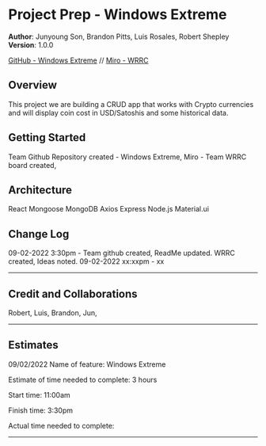 # Project Prep - Windows Extreme

**Author**: Junyoung Son, Brandon Pitts, Luis Rosales, Robert Shepley
**Version**: 1.0.0 

[GitHub - Windows Extreme](https://github.com/Windows-Extreme/project-prep) //
[Miro - WRRC](https://miro.com/app/board/uXjVPaG79C4=/?share_link_id=474824069726)

## Overview

This project we are building a CRUD app that works with Crypto currencies and will display coin cost in USD/Satoshis and some historical data. 

## Getting Started

Team Github Repository created - Windows Extreme,
Miro - Team WRRC board created,

## Architecture

React
Mongoose
MongoDB
Axios
Express
Node.js
Material.ui

## Change Log

09-02-2022 3:30pm - Team github created, ReadMe updated. WRRC created, Ideas noted.
09-02-2022 xx:xxpm - xx

--------------------------------------

## Credit and Collaborations

Robert,
Luis,
Brandon,
Jun,

--------------------------------------

## Estimates

09/02/2022
Name of feature: Windows Extreme

Estimate of time needed to complete: 3 hours

Start time: 11:00am

Finish time: 3:30pm

Actual time needed to complete: 

--------------------------------------